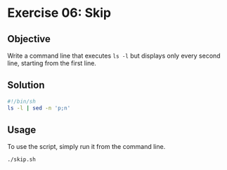 # Exercise 06: Skip

## Objective

Write a command line that executes `ls -l` but displays only every second line, starting from the first line.

## Solution

```sh
#!/bin/sh
ls -l | sed -n 'p;n'
```

## Usage

To use the script, simply run it from the command line.

```sh
./skip.sh
```
